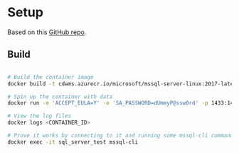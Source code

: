 # Setup

Based on this [GitHub repo](https://github.com/twright-msft/mssql-node-docker-demo-app).

## Build

```bash

# Build the container image
docker build -t cdwms.azurecr.io/microsoft/mssql-server-linux:2017-latest-cli-with-data .

# Spin up the container with data
docker run -e 'ACCEPT_EULA=Y' -e 'SA_PASSWORD=dUmmyP@ssw0rd' -p 1433:1433 --name sql_server_test -d cdwms.azurecr.io/microsoft/mssql-server-linux:2017-latest-cli-with-data

# View the log files
docker logs <CONTAINER_ID>

# Prove it works by connecting to it and running some mssql-cli commands
docker exec -it sql_server_test mssql-cli
```